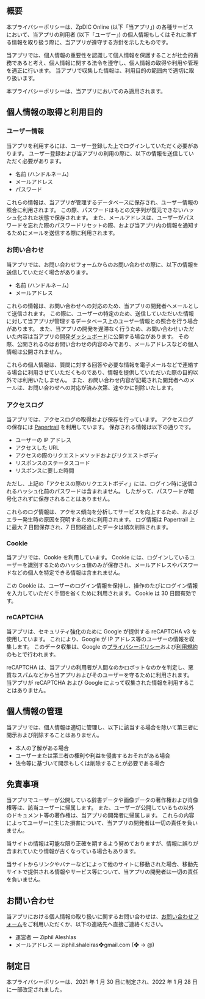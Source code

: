 ## 概要
本プライバシーポリシーは、ZpDIC Online (以下「当アプリ」) の各種サービスにおいて、当アプリの利用者 (以下「ユーザー」) の個人情報もしくはそれに準ずる情報を取り扱う際に、当アプリが遵守する方針を示したものです。

当アプリでは、個人情報の重要性を認識して個人情報を保護することが社会的責務であると考え、個人情報に関する法令を遵守し、個人情報の取得や利用や管理を適正に行います。
当アプリで収集した情報は、利用目的の範囲内で適切に取り扱います。

本プライバシーポリシーは、当アプリにおいてのみ適用されます。

## 個人情報の取得と利用目的
### ユーザー情報
当アプリを利用するには、ユーザー登録した上でログインしていただく必要があります。
ユーザー登録および当アプリの利用の際に、以下の情報を送信していただく必要があります。

- 名前 (ハンドルネーム)
- メールアドレス
- パスワード

これらの情報は、当アプリが管理するデータベースに保存され、ユーザー情報の照合に利用されます。
この際、パスワードはもとの文字列が復元できないハッシュ化された状態で保存されます。
また、メールアドレスは、ユーザーがパスワードを忘れた際のパスワードリセットの際、および当アプリ内の情報を通知するためにメールを送信する際に利用されます。

### お問い合わせ
当アプリでは、お問い合わせフォームからのお問い合わせの際に、以下の情報を送信していただく場合があります。

- 名前 (ハンドルネーム)
- メールアドレス

これらの情報は、お問い合わせへの対応のため、当アプリの開発者へメールとして送信されます。
この際に、ユーザーの特定のため、送信していただいた情報に対して当アプリが管理するデータベース上のユーザー情報との照合を行う場合があります。
また、当アプリの開発を遅滞なく行うため、お問い合わせいただいた内容は当アプリの[開発ダッシュボード](https://ziphil.notion.site/ZpDIC-Online-987030f6505e4cf1ba8fe08121584d93)に公開する場合があります。
その際、公開されるのはお問い合わせの内容のみであり、メールアドレスなどの個人情報は公開されません。

これらの個人情報は、質問に対する回答や必要な情報を電子メールなどで連絡する場合に利用させていただくものであり、情報を提供していただいた際の目的以外では利用いたしません。
また、お問い合わせ内容が記載された開発者へのメールは、お問い合わせへの対応が済み次第、速やかに削除いたします。

### アクセスログ
当アプリでは、アクセスログの取得および保存を行っています。
アクセスログの保存には [Papertrail](https://www.papertrail.com/) を利用しています。
保存される情報は以下の通りです。

- ユーザーの IP アドレス
- アクセスした URL
- アクセスの際のリクエストメソッドおよびリクエストボディ
- リスポンスのステータスコード
- リスポンスに要した時間

ただし、上記の「アクセスの際のリクエストボディ」には、ログイン時に送信されるハッシュ化前のパスワードは含まれません。
したがって、パスワードが暗号化されずに保存されることはありません。

これらのログ情報は、アクセス傾向を分析してサービスを向上するため、およびエラー発生時の原因を究明するために利用されます。
ログ情報は Papertrail 上に最大 7 日間保存され、7 日間経過したデータは順次削除されます。

### Cookie
当アプリでは、Cookie を利用しています。
Cookie には、ログインしているユーザーを識別するためのハッシュ値のみが保存され、メールアドレスやパスワードなどの個人を特定できる情報は含まれません。

この Cookie は、ユーザーのログイン情報を保持し、操作のたびにログイン情報を入力していただく手間を省くために利用されます。
Cookie は 30 日間有効です。

### reCAPTCHA
当アプリは、セキュリティ強化のために Google が提供する reCAPTCHA v3 を使用しています。
これにより、Google が IP アドレス等のユーザーの情報を収集します。
このデータ収集は、Google の[プライバシーポリシー](https://policies.google.com/privacy)および[利用規約](https://policies.google.com/terms)のもとで行われます。

reCAPTCHA は、当アプリの利用者が人間なのかロボットなのかを判定し、悪質なスパムなどから当アプリおよびそのユーザーを守るために利用されます。
当アプリが reCAPTCHA および Google によって収集された情報を利用することはありません。

## 個人情報の管理
当アプリでは、個人情報は適切に管理し、以下に該当する場合を除いて第三者に開示および削除することはありません。

- 本人の了解がある場合
- ユーザーまたは第三者の権利や利益を侵害するおそれがある場合
- 法令等に基づいて開示もしくは削除することが必要である場合

## 免責事項
当アプリでユーザーが公開している辞書データや画像データの著作権および肖像権等は、該当ユーザーに帰属します。
また、ユーザーが公開しているもの以外のドキュメント等の著作権は、当アプリの開発者に帰属します。
これらの内容によってユーザーに生じた損害について、当アプリの開発者は一切の責任を負いません。

当サイトの情報は可能な限り正確を期するよう努めておりますが、情報に誤りが含まれていたり情報が古くなっている場合もあります。

当サイトからリンクやバナーなどによって他のサイトに移動された場合、移動先サイトで提供される情報やサービス等について、当アプリの開発者は一切の責任を負いません。

## お問い合わせ
当アプリにおける個人情報の取り扱いに関するお問い合わせは、[お問い合わせフォーム](/contact)をご利用いただくか、以下の連絡先へ直接ご連絡ください。

- 運営者 — Ziphil Aleshlas
- メールアドレス — ziphil.shaleiras❖gmail.com (❖ → @)

## 制定日
本プライバシーポリシーは、2021 年 1 月 30 日に制定され、2022 年 1 月 28 日に一部改定されました。